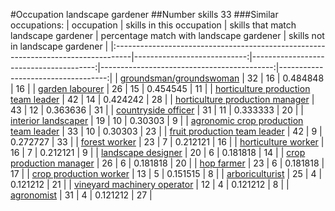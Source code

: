 #Occupation landscape gardener
##Number skills 33
###Similar occupations:
| occupation                                                                        |   skills in this occupation |   skills that match landscape gardener |   percentage match with landscape gardener |   skills not in landscape gardener |
|:----------------------------------------------------------------------------------|----------------------------:|---------------------------------------:|-------------------------------------------:|-----------------------------------:|
| [groundsman/groundswoman](groundsman-groundswoman.md)                             |                          32 |                                     16 |                                   0.484848 |                                 16 |
| [garden labourer](garden_labourer.md)                                             |                          26 |                                     15 |                                   0.454545 |                                 11 |
| [horticulture production team leader](horticulture_production_team_leader.md)     |                          42 |                                     14 |                                   0.424242 |                                 28 |
| [horticulture production manager](horticulture_production_manager.md)             |                          43 |                                     12 |                                   0.363636 |                                 31 |
| [countryside officer](countryside_officer.md)                                     |                          31 |                                     11 |                                   0.333333 |                                 20 |
| [interior landscaper](interior_landscaper.md)                                     |                          19 |                                     10 |                                   0.30303  |                                  9 |
| [agronomic crop production team leader](agronomic_crop_production_team_leader.md) |                          33 |                                     10 |                                   0.30303  |                                 23 |
| [fruit production team leader](fruit_production_team_leader.md)                   |                          42 |                                      9 |                                   0.272727 |                                 33 |
| [forest worker](forest_worker.md)                                                 |                          23 |                                      7 |                                   0.212121 |                                 16 |
| [horticulture worker](horticulture_worker.md)                                     |                          16 |                                      7 |                                   0.212121 |                                  9 |
| [landscape designer](landscape_designer.md)                                       |                          20 |                                      6 |                                   0.181818 |                                 14 |
| [crop production manager](crop_production_manager.md)                             |                          26 |                                      6 |                                   0.181818 |                                 20 |
| [hop farmer](hop_farmer.md)                                                       |                          23 |                                      6 |                                   0.181818 |                                 17 |
| [crop production worker](crop_production_worker.md)                               |                          13 |                                      5 |                                   0.151515 |                                  8 |
| [arboriculturist](arboriculturist.md)                                             |                          25 |                                      4 |                                   0.121212 |                                 21 |
| [vineyard machinery operator](vineyard_machinery_operator.md)                     |                          12 |                                      4 |                                   0.121212 |                                  8 |
| [agronomist](agronomist.md)                                                       |                          31 |                                      4 |                                   0.121212 |                                 27 |
